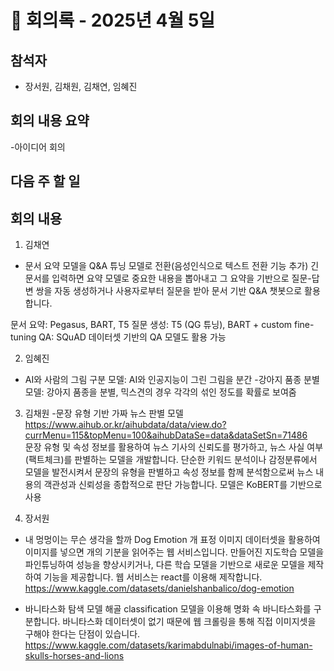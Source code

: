 # 📝 회의록 - 2025년 4월 5일

## 참석자
- 장서원, 김채원, 김채연, 임혜진

## 회의 내용 요약
-아이디어 회의

## 다음 주 할 일

## 회의 내용 
1) 김채연
- 문서 요약 모델을 Q&A 튜닝 모델로 전환(음성인식으로 텍스트 전환 기능 추가)
긴 문서를 입력하면 요약 모델로 중요한 내용을 뽑아내고 그 요약을 기반으로 질문-답변 쌍을 자동 생성하거나 사용자로부터 질문을 받아 문서 기반 Q&A 챗봇으로 활용합니다.


문서 요약: Pegasus, BART, T5
질문 생성: T5 (QG 튜닝), BART + custom fine-tuning
QA: SQuAD 데이터셋 기반의 QA 모델도 활용 가능

2) 임혜진
- AI와 사람의 그림 구분 모델: AI와 인공지능이 그린 그림을 분간
-강아지 품종 분별 모델: 강아지 품종을 분별, 믹스견의 경우 각각의 섞인 정도를 확률로 보여줌

3) 김채원
-문장 유형 기반 가짜 뉴스 판별 모델 
https://www.aihub.or.kr/aihubdata/data/view.do?currMenu=115&topMenu=100&aihubDataSe=data&dataSetSn=71486  
문장 유형 및 속성 정보를 활용하여 뉴스 기사의 신뢰도를 평가하고, 뉴스 사실 여부 (팩트체크)를 판별하는 모델을 개발합니다.
단순한 키워드 분석이나 감정분류에서 모델을 발전시켜서 문장의 유형을 판별하고 속성 정보를 함께 분석함으로써 뉴스 내용의 객관성과 신뢰성을 종합적으로 판단 가능합니다. 
모델은 KoBERT를 기반으로 사용

4) 장서원
- 내 멍멍이는 무슨 생각을 할까
Dog Emotion 개 표정 이미지 데이터셋을 활용하여 이미지를 넣으면 개의 기분을 읽어주는 웹 서비스입니다. 만들어진 지도학습 모델을 파인튜닝하여 성능을 향상시키거나, 다른 학습 모델을 기반으로 새로운 모델을 제작하여 기능을 제공합니다. 
웹 서비스는 react를 이용해 제작합니다.
 https://www.kaggle.com/datasets/danielshanbalico/dog-emotion

- 바니타스화 탐색 모델
해골 classification 모델을 이용해 명화 속 바니타스화를 구분합니다.
바니타스화 데이터셋이 없기 때문에 웹 크롤링을 통해 직접 이미지셋을 구해야 한다는 단점이 있습니다.
https://www.kaggle.com/datasets/karimabdulnabi/images-of-human-skulls-horses-and-lions
